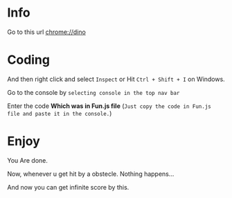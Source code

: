 # Info

Go to this url [chrome://dino](chrome://dino)

# Coding

And then right click and select ``Inspect`` or Hit ``Ctrl + Shift + I`` on Windows.


Go to the console by ``selecting console in the top nav bar``


Enter the code **Which was in Fun.js file** (``Just copy the code in Fun.js file and paste it in the console.``)

# Enjoy

You Are done.

Now, whenever u get hit by a obstecle. Nothing happens...

And now you can get infinite score by this.
